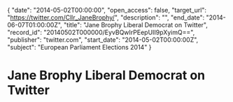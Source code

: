 {
  "date": "2014-05-02T00:00:00", 
  "open_access": false, 
  "target_url": "https://twitter.com/Cllr_JaneBrophy/", 
  "description": "", 
  "end_date": "2014-06-07T01:00:00Z", 
  "title": "Jane Brophy Liberal Democrat on Twitter", 
  "record_id": "20140502T000000/EyvBQwIrPEepUII9pXyimQ==", 
  "publisher": "twitter.com", 
  "start_date": "2014-05-02T00:00:00Z", 
  "subject": "European Parliament Elections 2014"
}

# Jane Brophy Liberal Democrat on Twitter


